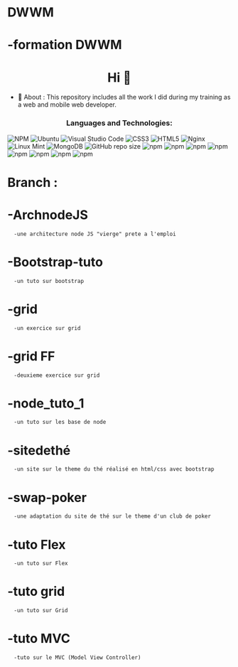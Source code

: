 # DWWM
# -formation DWWM
<h1 align="center">Hi 👋</h1>


- 💬 About : This repository includes all the work I did during my training as a web and mobile web developer.

<h3 align="center">Languages and Technologies:</h3>
<p align="justify">
      
![NPM](https://img.shields.io/badge/NPM-%23000000.svg?style=for-the-badge&logo=npm&logoColor=white)
![Ubuntu](https://img.shields.io/badge/Ubuntu-E95420?style=for-the-badge&logo=ubuntu&logoColor=white)
![Visual Studio Code](https://img.shields.io/badge/Visual%20Studio%20Code-0078d7.svg?style=for-the-badge&logo=visual-studio-code&logoColor=white)
![CSS3](https://img.shields.io/badge/css3-%231572B6.svg?style=for-the-badge&logo=css3&logoColor=white)
![HTML5](https://img.shields.io/badge/html5-%23E34F26.svg?style=for-the-badge&logo=html5&logoColor=white)
![Nginx](https://img.shields.io/badge/nginx-%23009639.svg?style=for-the-badge&logo=nginx&logoColor=white)
![Linux Mint](https://img.shields.io/badge/Linux%20Mint-87CF3E?style=for-the-badge&logo=Linux%20Mint&logoColor=white)
![MongoDB](https://img.shields.io/badge/MongoDB-%234ea94b.svg?style=for-the-badge&logo=mongodb&logoColor=white)
<img alt="GitHub repo size" src="https://img.shields.io/github/repo-size/Souka1987/Formation_DWWM?color=black&label=github&logo=github&style=for-the-badge">
<img alt="npm" src="https://img.shields.io/npm/v/bootstrap?color=purple&label=bootstrap&logo=bootstrap&logoColor=white&style=for-the-badge">
<img alt="npm" src="https://img.shields.io/npm/v/express?color=yellow&label=express&logo=express&logoColor=yellow&style=for-the-badge">
<img alt="npm" src="https://img.shields.io/npm/v/javascript?color=yellow&label=javascript&logo=javascript&logoColor=yellow&style=for-the-badge"> <img alt="npm" src="https://img.shields.io/npm/v/node?color=green&label=node.js&logo=node.js&logoColor=green&style=for-the-badge"> </a> <img alt="npm" src="https://img.shields.io/npm/v/sass?color=pink&label=sass&logo=sass&logoColor=pink&style=for-the-badge"> <img alt="npm" src="https://img.shields.io/npm/v/mocha?color=brown&label=mocha&logo=mocha&logoColor=brown&style=for-the-badge"> <img alt="npm" src="https://img.shields.io/npm/v/quasar?color=blue&label=quasar&logo=quasar&logoColor=blue&style=for-the-badge"> <img alt="npm" src="https://img.shields.io/npm/v/handlebars?color=orange&label=handlebars&logo=handlebars&logoColor=orange&style=for-the-badge"></p>

# Branch :

# -ArchnodeJS
      -une architecture node JS "vierge" prete a l'emploi 

# -Bootstrap-tuto
      -un tuto sur bootstrap 

# -grid
      -un exercice sur grid 
# -grid FF 
      -deuxieme exercice sur grid 

# -node_tuto_1
      -un tuto sur les base de node

# -sitedethé
      -un site sur le theme du thé réalisé en html/css avec bootstrap 

# -swap-poker 
      -une adaptation du site de thé sur le theme d'un club de poker

# -tuto Flex
      -un tuto sur Flex

# -tuto grid 
      -un tuto sur Grid
 
# -tuto MVC 
      -tuto sur le MVC (Model View Controller)
